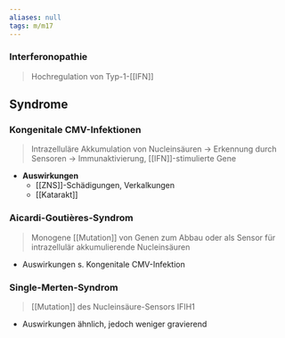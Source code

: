 ```yaml
---
aliases: null
tags: m/m17
---
```

### Interferonopathie 
> Hochregulation von Typ-1-[[IFN]]
## Syndrome
### Kongenitale CMV-Infektionen
> Intrazelluläre Akkumulation von Nucleinsäuren → Erkennung durch Sensoren → Immunaktivierung, [[IFN]]-stimulierte Gene
- **Auswirkungen**
	- [[ZNS]]-Schädigungen, Verkalkungen
	- [[Katarakt]]

### Aicardi-Goutières-Syndrom
> Monogene [[Mutation]] von Genen zum Abbau oder als Sensor für intrazellulär akkumulierende Nucleinsäuren
- Auswirkungen s. Kongenitale CMV-Infektion

### Single-Merten-Syndrom
> [[Mutation]] des Nucleinsäure-Sensors IFIH1
- Auswirkungen ähnlich, jedoch weniger gravierend